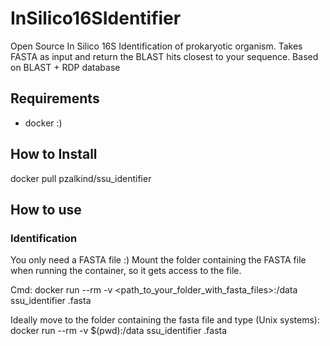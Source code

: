 # InSilico16SIdentifier
Open Source In Silico 16S Identification of prokaryotic organism. Takes FASTA as input and return the BLAST hits closest to your sequence. Based on BLAST + RDP database


## Requirements

* docker :)

## How to Install

docker pull pzalkind/ssu_identifier

## How to use
### Identification
You only need a FASTA file :) Mount the folder containing the FASTA file when running the container, so it gets access to the file.

Cmd:
docker run --rm -v <path_to_your_folder_with_fasta_files>:/data ssu_identifier <file>.fasta

Ideally move to the folder containing the fasta file and type (Unix systems):
docker run --rm -v $(pwd):/data ssu_identifier <file>.fasta

